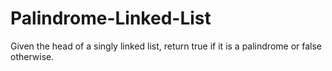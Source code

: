 # Palindrome-Linked-List
Given the head of a singly linked list, return true if it is a  palindrome  or false otherwise.   
